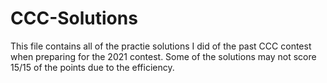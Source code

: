 # CCC-Solutions

This file contains all of the practie solutions I did of the past CCC contest when preparing for the 2021 contest. Some of the solutions may not score 15/15 of the points due to the efficiency. 
